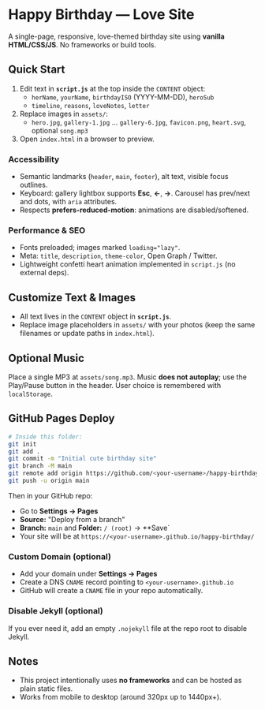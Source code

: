 # Happy Birthday — Love Site

A single-page, responsive, love-themed birthday site using **vanilla HTML/CSS/JS**. No frameworks or build tools.

## Quick Start

1. Edit text in **`script.js`** at the top inside the `CONTENT` object:
   - `herName`, `yourName`, `birthdayISO` (YYYY-MM-DD), `heroSub`
   - `timeline`, `reasons`, `loveNotes`, `letter`
2. Replace images in `assets/`:
   - `hero.jpg`, `gallery-1.jpg` … `gallery-6.jpg`, `favicon.png`, `heart.svg`, optional `song.mp3`
3. Open `index.html` in a browser to preview.

### Accessibility
- Semantic landmarks (`header`, `main`, `footer`), alt text, visible focus outlines.
- Keyboard: gallery lightbox supports **Esc**, **←**, **→**. Carousel has prev/next and dots, with `aria` attributes.
- Respects **prefers-reduced-motion**: animations are disabled/softened.

### Performance & SEO
- Fonts preloaded; images marked `loading="lazy"`.
- Meta: `title`, `description`, `theme-color`, Open Graph / Twitter.
- Lightweight confetti heart animation implemented in `script.js` (no external deps).

## Customize Text & Images

- All text lives in the `CONTENT` object in **`script.js`**.
- Replace image placeholders in `assets/` with your photos (keep the same filenames or update paths in `index.html`).

## Optional Music
Place a single MP3 at `assets/song.mp3`. Music **does not autoplay**; use the Play/Pause button in the header. User choice is remembered with `localStorage`.

## GitHub Pages Deploy

```bash
# Inside this folder:
git init
git add .
git commit -m "Initial cute birthday site"
git branch -M main
git remote add origin https://github.com/<your-username>/happy-birthday.git
git push -u origin main
```

Then in your GitHub repo:
- Go to **Settings → Pages**
- **Source:** "Deploy from a branch"
- **Branch:** `main` and **Folder:** `/ (root)` → **Save`
- Your site will be at `https://<your-username>.github.io/happy-birthday/`

### Custom Domain (optional)
- Add your domain under **Settings → Pages**
- Create a DNS `CNAME` record pointing to `<your-username>.github.io`
- GitHub will create a `CNAME` file in your repo automatically.

### Disable Jekyll (optional)
If you ever need it, add an empty `.nojekyll` file at the repo root to disable Jekyll.

## Notes
- This project intentionally uses **no frameworks** and can be hosted as plain static files.
- Works from mobile to desktop (around 320px up to 1440px+).
